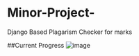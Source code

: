 # Minor-Project-
Django Based Plagarism Checker for marks


##Current Progress 
![image](https://user-images.githubusercontent.com/72065165/227793319-17604418-9451-472b-b369-a65c514cdfc1.png)

